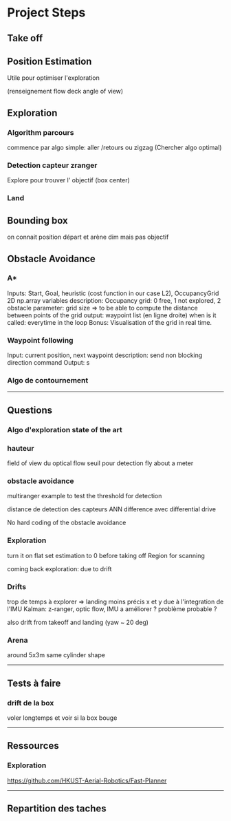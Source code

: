 # Project Steps

## Take off

## Position Estimation
Utile pour optimiser l'exploration

(renseignement flow deck angle of view)

## Exploration

### Algorithm parcours
commence par algo simple: aller /retours ou zigzag
(Chercher algo optimal)

### Detection capteur zranger
Explore pour trouver l' objectif (box center)

### Land


## Bounding box
on connait position départ et arène dim mais pas objectif

## Obstacle Avoidance

### A*
Inputs: Start, Goal, heuristic (cost function in our case L2), OccupancyGrid 2D np.array
variables description: Occupancy grid: 0 free, 1 not explored, 2 obstacle
parameter: grid size => to be able to compute the distance between points of the grid
output: waypoint list (en ligne droite)
when is it called: everytime in the loop
Bonus: Visualisation of the grid in real time.

### Waypoint following
Input: current position, next waypoint
description: send non blocking direction command 
Output: s

### Algo de contournement

---

## Questions

### Algo d'exploration state of the art

### hauteur
field of view du optical flow
seuil pour detection
fly about a meter

### obstacle avoidance

multiranger example to test the threshold for detection

distance de detection des capteurs
ANN difference avec differential drive

No hard coding of the obstacle avoidance

### Exploration
turn it on flat
set estimation to 0 before taking off
Region for scanning

coming back exploration: due to drift

### Drifts 
trop de temps à explorer => landing moins précis
x et y due à l'integration de l'IMU
Kalman: z-ranger, optic flow, IMU
a améliorer ? problème probable ?

also drift from takeoff and landing (yaw ~ 20 deg)

### Arena
around 5x3m
same cylinder shape

---

## Tests à faire

### drift de la box
voler longtemps et voir si la box bouge

---
## Ressources

### Exploration
https://github.com/HKUST-Aerial-Robotics/Fast-Planner

---
## Repartition des taches

